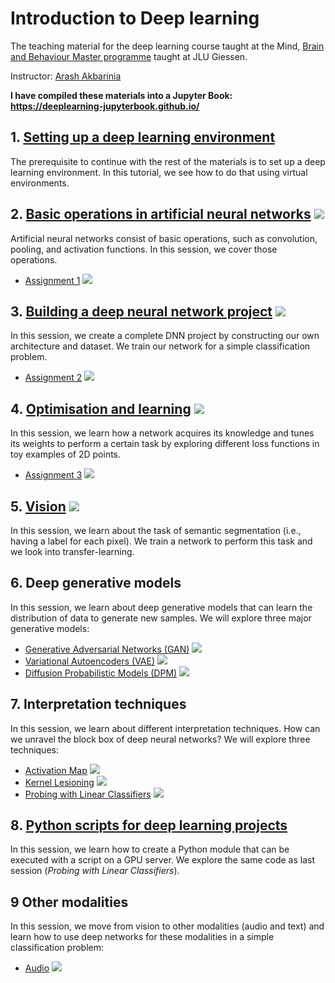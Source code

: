 # Introduction to Deep learning
The teaching material for the deep learning course taught at the Mind, [Brain and Behaviour Master
programme](https://www.uni-giessen.de/de/studium/studienangebot/master/mbb?set_language=de) taught
at JLU Giessen.

Instructor: [Arash Akbarinia](https://arashakbarinia.github.io/)

**I have compiled these materials into a Jupyter Book: https://deeplearning-jupyterbook.github.io/**

## 1. [Setting up a deep learning environment](tutorials/environment_setup.md)

The prerequisite to continue with the rest of the materials is to set up a deep learning
environment. In this tutorial, we see how to do that using virtual environments.

## 2. [Basic operations in artificial neural networks](notebooks/basic_operations.ipynb) [![](https://colab.research.google.com/assets/colab-badge.svg)](https://colab.research.google.com/github/ArashAkbarinia/mbb/blob/main/notebooks/basic_operations.ipynb)

Artificial neural networks consist of basic operations, such as convolution, pooling, and activation
functions. In this session, we cover those operations.

 * [Assignment 1](notebooks/assignment1.ipynb) [![](https://colab.research.google.com/assets/colab-badge.svg)](https://colab.research.google.com/github/ArashAkbarinia/mbb/blob/main/notebooks/assignment1.ipynb)

## 3. [Building a deep neural network project](notebooks/build_DNN_project.ipynb) [![](https://colab.research.google.com/assets/colab-badge.svg)](https://colab.research.google.com/github/ArashAkbarinia/mbb/blob/main/notebooks/build_DNN_project.ipynb)

In this session, we create a complete DNN project by constructing our own architecture and dataset.
We train our network for a simple classification problem.

 * [Assignment 2](notebooks/assignment2.ipynb) [![](https://colab.research.google.com/assets/colab-badge.svg)](https://colab.research.google.com/github/ArashAkbarinia/mbb/blob/main/notebooks/assignment2.ipynb)

## 4. [Optimisation and learning](notebooks/optimisation_learning.ipynb) [![](https://colab.research.google.com/assets/colab-badge.svg)](https://colab.research.google.com/github/ArashAkbarinia/mbb/blob/main/notebooks/optimisation_learning.ipynb)

In this session, we learn how a network acquires its knowledge and tunes its weights to perform a
certain task by exploring different loss functions in toy examples of 2D points.

 * [Assignment 3](notebooks/assignment3.ipynb) [![](https://colab.research.google.com/assets/colab-badge.svg)](https://colab.research.google.com/github/ArashAkbarinia/mbb/blob/main/notebooks/assignment3.ipynb)

## 5. [Vision](notebooks/optimisation_learning.ipynb) [![](https://colab.research.google.com/assets/colab-badge.svg)](https://colab.research.google.com/github/ArashAkbarinia/mbb/blob/main/notebooks/vision.ipynb)

In this session, we learn about the task of semantic segmentation (i.e., having a label for each 
pixel). We train a network to perform this task and we look into transfer-learning.

## 6. Deep generative models

In this session, we learn about deep generative models that can learn the distribution of data to 
generate new samples. We will explore three major generative models:
 * [Generative Adversarial Networks (GAN)](notebooks/gan.ipynb) [![](https://colab.research.google.com/assets/colab-badge.svg)](https://colab.research.google.com/github/ArashAkbarinia/mbb/blob/main/notebooks/gan.ipynb)
 * [Variational Autoencoders (VAE)](notebooks/vae.ipynb) [![](https://colab.research.google.com/assets/colab-badge.svg)](https://colab.research.google.com/github/ArashAkbarinia/mbb/blob/main/notebooks/vae.ipynb)
 * [Diffusion Probabilistic Models (DPM)](notebooks/dpm.ipynb) [![](https://colab.research.google.com/assets/colab-badge.svg)](https://colab.research.google.com/github/ArashAkbarinia/mbb/blob/main/notebooks/dpm.ipynb)

## 7. Interpretation techniques

In this session, we learn about different interpretation techniques. How can we unravel the block 
box of deep neural networks? We will explore three techniques:
 * [Activation Map](notebooks/activation.ipynb) [![](https://colab.research.google.com/assets/colab-badge.svg)](https://colab.research.google.com/github/ArashAkbarinia/mbb/blob/main/notebooks/activation.ipynb)
 * [Kernel Lesioning](notebooks/lesion.ipynb) [![](https://colab.research.google.com/assets/colab-badge.svg)](https://colab.research.google.com/github/ArashAkbarinia/mbb/blob/main/notebooks/lesion.ipynb)
 * [Probing with Linear Classifiers](notebooks/linear_classifier_probe.ipynb) [![](https://colab.research.google.com/assets/colab-badge.svg)](https://colab.research.google.com/github/ArashAkbarinia/mbb/blob/main/notebooks/linear_classifier_probe.ipynb)

## 8. [Python scripts for deep learning projects](tutorials/python_script/README.md)

In this session, we learn how to create a Python module that can be executed with a script on a GPU 
server. We explore the same code as last session (*Probing with Linear Classifiers*).

## 9 Other modalities

In this session, we move from vision to other modalities (audio and text) and learn how to use deep 
networks for these modalities in a simple classification problem:
 * [Audio](notebooks/audio_classification.ipynb) [![](https://colab.research.google.com/assets/colab-badge.svg)](https://colab.research.google.com/github/ArashAkbarinia/mbb/blob/main/notebooks/audio_classification.ipynb)